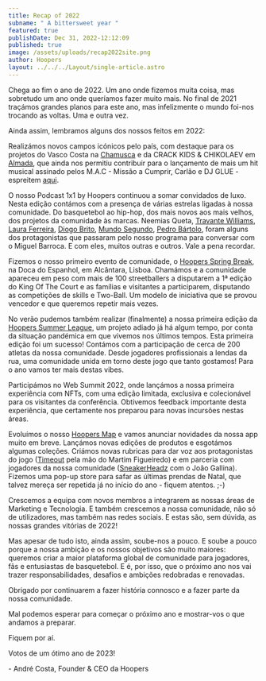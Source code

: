 ```yaml
---
title: Recap of 2022
subname: " A bittersweet year "
featured: true
publishDate: Dec 31, 2022-12:12:09
published: true
image: /assets/uploads/recap2022site.png
author: Hoopers
layout: ../../../Layout/single-article.astro
---
```

<!--StartFragment-->



Chega ao fim o ano de 2022. Um ano onde fizemos muita coisa, mas sobretudo um ano onde queríamos fazer muito mais. No final de 2021 traçámos grandes planos para este ano, mas infelizmente o mundo foi-nos trocando as voltas. Uma e outra vez.



Ainda assim, lembramos alguns dos nossos feitos em 2022:



Realizámos novos campos icónicos pelo país, com destaque para os projetos do Vasco Costa na [Chamusca](https://hoopers.club/posts/articles/2022-06-22-chamusca-ganha-campo-ic%C3%B3nico-de-basket-com-arte-de-vasco-costa/) e da CRACK KIDS & CHIKOLAEV em [Almada](https://www.timeout.pt/lisboa/pt/noticias/colectivo-crack-kids-da-cor-a-campo-de-basquetebol-em-cacilhas-090822), que ainda nos permitiu contribuir para o lançamento de mais um hit musical assinado pelos M.A.C - Missão a Cumprir, Carlão e DJ GLUE - espreitem [aqui](https://www.youtube.com/watch?v=XvHY_f_B71U&ab_channel=CrackKidsLisboa).



O nosso Podcast 1x1 by Hoopers continuou a somar convidados de luxo. Nesta edição contámos com a presença de várias estrelas ligadas à nossa comunidade. Do basquetebol ao hip-hop, dos mais novos aos mais velhos, dos projetos da comunidade às marcas. Neemias Queta, [Travante Williams](https://www.youtube.com/watch?v=dtzLzdz2_KM&list=PLPamAtYIBxtxx97j3xa9hhmQOd0CCMzS6&index=1&ab_channel=HoopersClub), [Laura Ferreira](https://www.youtube.com/watch?v=T9N-DcxWXt8&ab_channel=HoopersClub), [Diogo Brito](https://www.youtube.com/watch?v=QBdoYgBIXG0&t=22s&ab_channel=HoopersClub), [Mundo Segundo](https://www.youtube.com/watch?v=skEGZwrMQLM&list=PLPamAtYIBxtxx97j3xa9hhmQOd0CCMzS6&index=9&ab_channel=HoopersClub), [Pedro Bártolo](https://www.youtube.com/watch?v=BKi4H1Sm7nU&ab_channel=HoopersClub), foram alguns dos protagonistas que passaram pelo nosso programa para conversar com o Miguel Barroca. E com eles, muitos outras e outros. Vale a pena recordar.



Fizemos o nosso primeiro evento de comunidade, o [Hoopers Spring Break](https://hoopers.club/posts/articles/2022-03-29-chegou-o-nosso-1%C2%BA-evento-hoopers-spring-break/), na Doca do Espanhol, em Alcântara, Lisboa. Chamámos e a comunidade apareceu em peso com mais de 100 streetballers a disputarem a 1ª edição do King Of The Court e as famílias e visitantes a participarem, disputando as competições de skills e Two-Ball. Um modelo de iniciativa que se provou vencedor e que queremos repetir mais vezes.



No verão pudemos também realizar (finalmente) a nossa primeira edição da [Hoopers Summer League](https://www.youtube.com/watch?v=rq-ZnvOIWng&ab_channel=HoopersClub), um projeto adiado já há algum tempo, por conta da situação pandémica em que vivemos nos últimos tempos. Esta primeira edição foi um sucesso! Contámos com a participação de cerca de 200 atletas da nossa comunidade. Desde jogadores profissionais a lendas da rua, uma comunidade unida em torno deste jogo que tanto gostamos! Para o ano vamos ter mais destas vibes.



Participámos no Web Summit 2022, onde lançámos a nossa primeira experiência com NFTs, com uma edição limitada, exclusiva e colecionável para os visitantes da conferência. Obtivemos feedback importante desta experiência, que certamente nos preparou para novas incursões nestas áreas.



Evoluímos o nosso [Hoopers Map](https://map.hoopers.club/) e vamos anunciar novidades da nossa app muito em breve. Lançámos novas edições de produtos e esgotámos algumas coleções. Criámos novas rubricas para dar voz aos protagonistas do jogo ([Timeout](https://hoopers.club/posts/articles/2022-10-13-timeout-com-ana-barreto/) pela mão do Martim Figueiredo) e em parceria com jogadores da nossa comunidade ([SneakerHeadz](https://hoopers.club/posts/articles/2022-09-20-sneakerheadz/) com o João Gallina). Fizemos uma pop-up store para safar as últimas prendas de Natal, que talvez mereça ser repetida já no início do ano - fiquem atentos. ;-)



Crescemos a equipa com novos membros a integrarem as nossas áreas de Marketing e Tecnologia. E também crescemos a nossa comunidade, não só de utilizadores, mas também nas redes sociais. E estas são, sem dúvida, as nossas grandes vitórias de 2022!



Mas apesar de tudo isto, ainda assim, soube-nos a pouco. E soube a pouco porque a nossa ambição e os nossos objetivos são muito maiores: queremos criar a maior plataforma global de comunidade para jogadores, fãs e entusiastas de basquetebol. E é, por isso, que o próximo ano nos vai trazer responsabilidades, desafios e ambições redobradas e renovadas.



Obrigado por continuarem a fazer história connosco e a fazer parte da nossa comunidade.



Mal podemos esperar para começar o próximo ano e mostrar-vos o que andamos a preparar.



Fiquem por aí. 



Votos de um ótimo ano de 2023!



\- André Costa, Founder & CEO da Hoopers



<!--EndFragment-->
